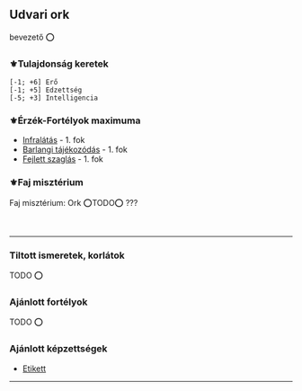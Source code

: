 ## Udvari ork

bevezető ⭕

### ⚜️Tulajdonság keretek

```
[-1; +6] Erő
[-1; +5] Edzettség
[-5; +3] Intelligencia
```

### ⚜️Érzék-Fortélyok maximuma

- [Infralátás](../fortelyok.erzekek/infralatas.md) - 1. fok
- [Barlangi tájékozódás](../fortelyok.erzekek/barlangi_tajekozodas.md) - 1. fok
- [Fejlett szaglás](../fortelyok.erzekek/fejlett_szaglas.md) - 1. fok

### ⚜️Faj misztérium

Faj misztérium: Ork ⭕TODO⭕ ???

<br />

---
### Tiltott ismeretek, korlátok

TODO ⭕

### Ajánlott fortélyok

TODO ⭕

### Ajánlott képzettségek

- [Etikett](../kepzettsegek.szekunder/etikett.md)

---
